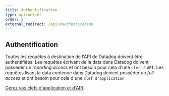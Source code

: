 ```yaml
---
title: Authentification
type: apicontent
order: 2
external_redirect: /api/#authentication
---
```

## Authentification
Toutes les requêtes à destination de l'API de Datadog doivent être authentifiées. Les requêtes écrivant de la data dans Datadog doivent posséder un *reporting access* et ont besoin pour cela d'une `clef d'API`. Les requêtes lisant la data contenue dans Datadog doivent posséder un *full access* et ont besoin pour cela d'une `clef d'application`

[Gérez vos clefs d'application et d'API][1].

[1]: https://app.datadoghq.com/account/settings#api

